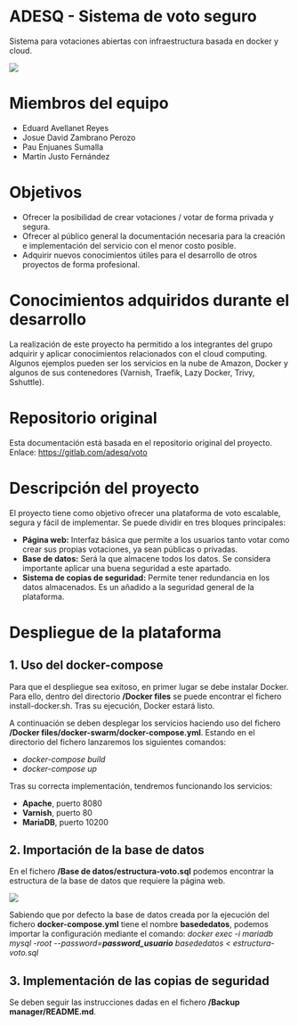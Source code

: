 # ADESQ - Sistema de voto seguro
 Sistema para votaciones abiertas con infraestructura basada en docker y cloud.
 
![](https://i.ibb.co/CnghcXY/Imagen1.png)

# Miembros del equipo
 - Eduard Avellanet Reyes
 - Josue David Zambrano Perozo 
 - Pau Enjuanes Sumalla
 - Martín Justo Fernández

# Objetivos
 - Ofrecer la posibilidad de crear votaciones / votar de forma privada y segura.
 - Ofrecer al público general la documentación necesaria para la creación e implementación del servicio con el menor costo posible.
 - Adquirir nuevos conocimientos útiles para el desarrollo de otros proyectos de forma profesional.

# Conocimientos adquiridos durante el desarrollo
La realización de este proyecto ha permitido a los integrantes del grupo adquirir y aplicar conocimientos relacionados con el cloud computing. Algunos ejemplos pueden ser los servicios en la nube de Amazon, Docker y algunos de sus contenedores (Varnish, Traefik, Lazy Docker, Trivy, Sshuttle).

# Repositorio original
Esta documentación está basada en el repositorio original del proyecto.
Enlace: https://gitlab.com/adesq/voto

# Descripción del proyecto
El proyecto tiene como objetivo ofrecer una plataforma de voto escalable, segura y fácil de implementar. Se puede dividir en tres bloques principales:
 - **Página web:** Interfaz básica que permite a los usuarios tanto votar como crear sus propias votaciones, ya sean públicas o privadas.
 - **Base de datos:** Será la que almacene todos los datos. Se considera importante aplicar una buena seguridad a este apartado.
 - **Sistema de copias de seguridad:** Permite tener redundancia en los datos almacenados. Es un añadido a la seguridad general de la plataforma.


# Despliegue de la plataforma
## 1. Uso del docker-compose
Para que el despliegue sea exitoso, en primer lugar se debe instalar Docker. Para ello, dentro del directorio **/Docker files** se puede encontrar el fichero install-docker.sh. Tras su ejecución, Docker estará listo.

A continuación se deben desplegar los servicios haciendo uso del fichero **/Docker files/docker-swarm/docker-compose.yml**. Estando en el directorio del fichero lanzaremos los siguientes comandos:
- *docker-compose build*
- *docker-compose up*

Tras su correcta implementación, tendremos funcionando los servicios:
- **Apache**, puerto 8080
- **Varnish**, puerto 80
- **MariaDB**, puerto 10200

## 2. Importación de la base de datos
En el fichero **/Base de datos/estructura-voto.sql** podemos encontrar la estructura de la base de datos que requiere la página web.

![](https://i.ibb.co/chbQ6Gr/Imagen2.png)

Sabiendo que por defecto la base de datos creada por la ejecución del fichero **docker-compose.yml** tiene el nombre **basededatos**, podemos importar la configuración mediante el comando:
*docker exec -i mariadb mysql -root --password=**password_usuario** basededatos  < estructura-voto.sql*

## 3. Implementación de las copias de seguridad
Se deben seguir las instrucciones dadas en el fichero **/Backup manager/README.md**.